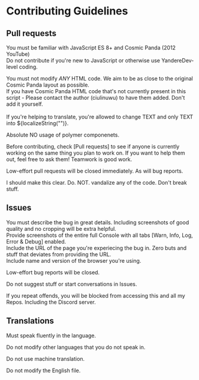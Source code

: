 # Contributing Guidelines


## Pull requests
You must be familiar with JavaScript ES 8+ and Cosmic Panda (2012 YouTube)</br>
Do not contribute if you're new to JavaScript or otherwise use YandereDev-level coding. 

You must not modify *ANY* HTML code. We aim to be as close to the original Cosmic Panda layout as possible.</br>
If you have Cosmic Panda HTML code that's not currently present in this script - Please contact the author (ciulinuwu) to have them added. Don't add it yourself.</br></br>
If you're helping to translate, you're allowed to change TEXT and only TEXT into ${localizeString("")}.

Absolute NO usage of polymer componenets.

Before contributing, check [Pull requests] to see if anyone is currently working on the same thing you plan to work on.
If you want to help them out, feel free to ask them! Teamwork is good work.

Low-effort pull requests will be closed immediately. As will bug reports.

I should make this clear. Do. NOT. vandalize any of the code. Don't break stuff.

## Issues
You must describe the bug in great details. Including screenshots of good quality and no cropping will be extra helpful.</br>
Provide screenshots of the entire full Console with all tabs [Warn, Info, Log, Error & Debug] enabled.</br>
Include the URL of the page you're experiecing the bug in. Zero buts and stuff that deviates from providing the URL.</br>
Include name and version of the browser you're using.</br>

Low-effort bug reports will be closed.

Do not suggest stuff or start conversations in Issues.

If you repeat offends, you will be blocked from accessing this and all my Repos. Including the Discord server.

## Translations
Must speak fluently in the language.

Do not modify other languages that you do not speak in.

Do not use machine translation.

Do not modify the English file.
